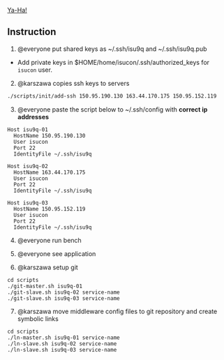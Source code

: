 [Ya-Ha!](https://www.youtube.com/watch?v=CrMArekfBBM)

## Instruction

1. @everyone put shared keys as ~/.ssh/isu9q and ~/.ssh/isu9q.pub
  * Add private keys in $HOME/home/isucon/.ssh/authorized_keys for `isucon` user.

2. @karszawa copies ssh keys to servers

```bash
./scripts/init/add-ssh 150.95.190.130 163.44.170.175 150.95.152.119
```

3. @everyone paste the script below to ~/.ssh/config with **correct ip addresses**

```
Host isu9q-01
  HostName 150.95.190.130
  User isucon
  Port 22
  IdentityFile ~/.ssh/isu9q

Host isu9q-02
  HostName 163.44.170.175
  User isucon
  Port 22
  IdentityFile ~/.ssh/isu9q

Host isu9q-03
  HostName 150.95.152.119
  User isucon
  Port 22
  IdentityFile ~/.ssh/isu9q
```

4. @everyone run bench
5. @everyone see application

6. @karszawa setup git

```
cd scripts
./git-master.sh isu9q-01
./git-slave.sh isu9q-02 service-name
./git-slave.sh isu9q-03 service-name
```

7. @karszawa move middleware config files to git repository and create symbolic links

```
cd scripts
./ln-master.sh isu9q-01 service-name
./ln-slave.sh isu9q-02 service-name
./ln-slave.sh isu9q-03 service-name
```
